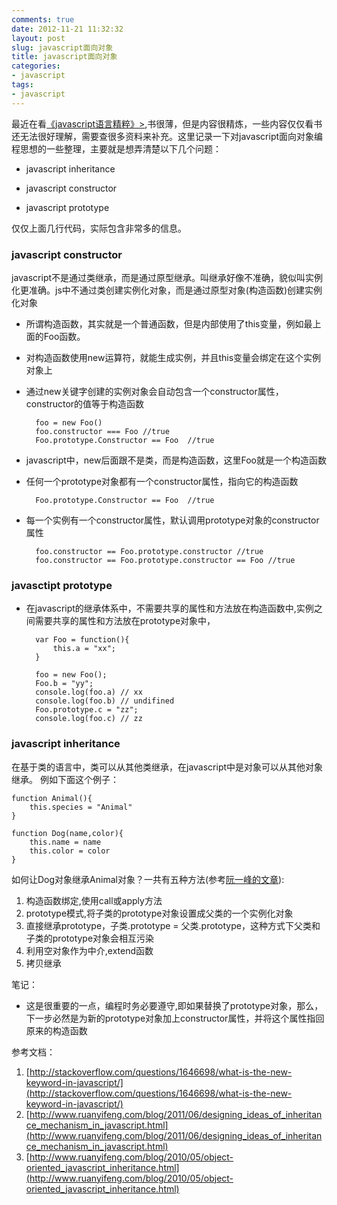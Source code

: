 ```yaml
---
comments: true
date: 2012-11-21 11:32:32
layout: post
slug: javascript面向对象
title: javascript面向对象
categories:
- javascript
tags:
- javascript
---
```




最近在看[《javascript语言精粹》>](http://book.douban.com/subject/3590768/),书很薄，但是内容很精炼，一些内容仅仅看书还无法很好理解，需要查很多资料来补充。这里记录一下对javascript面向对象编程思想的一些整理，主要就是想弄清楚以下几个问题： 

* javascript inheritance
* javascript constructor
* javascript prototype

	<script type="text/javascript">

	var Foo = function(){
		this.a = "xx";
		console.debug(this)
	}
	Foo.prototype.b ="yy";
	foo = new Foo()
	</script>

仅仅上面几行代码，实际包含非常多的信息。

### javascript  constructor

javascript不是通过类继承，而是通过原型继承。叫继承好像不准确，貌似叫实例化更准确。js中不通过类创建实例化对象，而是通过原型对象(构造函数)创建实例化对象

* 所谓构造函数，其实就是一个普通函数，但是内部使用了this变量，例如最上面的Foo函数。
* 对构造函数使用new运算符，就能生成实例，并且this变量会绑定在这个实例对象上
* 通过new关键字创建的实例对象会自动包含一个constructor属性，constructor的值等于构造函数

		foo = new Foo()
		foo.constructor === Foo //true
		Foo.prototype.Constructor == Foo  //true
 		
* javascript中，new后面跟不是类，而是构造函数，这里Foo就是一个构造函数
* 任何一个prototype对象都有一个constructor属性，指向它的构造函数 

		Foo.prototype.Constructor == Foo  //true
  
* 每一个实例有一个constructor属性，默认调用prototype对象的constructor属性 

		foo.constructor == Foo.prototype.constructor //true
		foo.constructor == Foo.prototype.constructor == Foo //true
		

		

### javasctipt prototype

* 在javascript的继承体系中，不需要共享的属性和方法放在构造函数中,实例之间需要共享的属性和方法放在prototype对象中，

		var Foo = function(){
			this.a = "xx";
		}

		foo = new Foo();
		Foo.b = "yy";
		console.log(foo.a) // xx
		console.log(foo.b) // undifined
		Foo.prototype.c = "zz";
		console.log(foo.c) // zz
		

### javascript inheritance

在基于类的语言中，类可以从其他类继承，在javascript中是对象可以从其他对象继承。
例如下面这个例子：

	function Animal(){
		this.species = "Animal"
	}

	function Dog(name,color){
		this.name = name
		this.color = color
	}
 
 如何让Dog对象继承Animal对象？一共有五种方法(参考[阮一峰的文章](http://www.ruanyifeng.com/blog/2010/05/object-oriented_javascript_inheritance.html)):  

1. 构造函数绑定,使用call或apply方法
2. prototype模式,将子类的prototype对象设置成父类的一个实例化对象
3. 直接继承prototype，子类.prototype = 父类.prototype，这种方式下父类和子类的prototype对象会相互污染
4. 利用空对象作为中介,extend函数
5. 拷贝继承



笔记： 

* 这是很重要的一点，编程时务必要遵守,即如果替换了prototype对象，那么，下一步必然是为新的prototype对象加上constructor属性，并将这个属性指回原来的构造函数


参考文档： 


1. [http://stackoverflow.com/questions/1646698/what-is-the-new-keyword-in-javascript/](http://stackoverflow.com/questions/1646698/what-is-the-new-keyword-in-javascript/)
2. [http://www.ruanyifeng.com/blog/2011/06/designing_ideas_of_inheritance_mechanism_in_javascript.html](http://www.ruanyifeng.com/blog/2011/06/designing_ideas_of_inheritance_mechanism_in_javascript.html)
3. [http://www.ruanyifeng.com/blog/2010/05/object-oriented_javascript_inheritance.html](http://www.ruanyifeng.com/blog/2010/05/object-oriented_javascript_inheritance.html)


